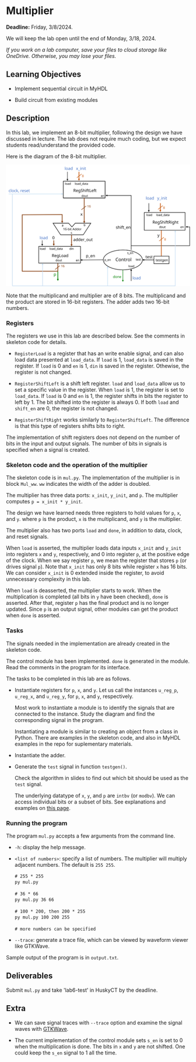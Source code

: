 # Multiplier

**Deadline:** Friday, 3/8/2024.

We will keep the lab open until the end of Monday, 3/18, 2024.

*If you work on a lab computer, save your files to cloud storage like OneDrive.
Otherwise, you may lose your files.*

## Learning Objectives

* Implement sequential circuit in MyHDL 

* Build circuit from existing modules

## Description

In this lab, we implement an 8-bit multiplier, following the design we have
discussed in lecture. The lab does not require much coding, but we expect
students read/understand the provided code. 

Here is the diagram of the 8-bit multiplier.

![8 bits multiplier diagram](./mul8.svg)

Note that the multiplicand and multiplier are of 8 bits. The multiplicand and
the product are stored in 16-bit registers. The adder adds two 16-bit numbers. 

### Registers

The registers we use in this lab are described below. See the comments in
skeleton code for details.

*   `RegisterLoad` is a register that has an write enable signal, and can also
    load data presented at `load_data`. If `load` is 1, `load_data` is saved in
    the register. If `load` is 0 and `en` is 1, `din` is saved in the register.
    Othewise, the register is not changed.

*   `RegisterShiftLeft` is a shift left register. `load` and `load_data` allow
    us to set a specific value in the register. When `load` is 1, the register
    is set to `load_data`. If `load` is 0 and `en` is 1, the register shifts in
    bits the register to left by 1. The bit shifted into the register is always
    0. If both `load` and `shift_en` are 0, the register is not changed. 

*   `RegisterShiftRight` works similarly to `RegisterShiftLeft`. The difference
    is that this type of registers shifts bits to right.

The implementation of shift registers does not depend on the number of bits in
the input and output signals. The number of bits in signals is specified when a
signal is created. 

### Skeleton code and the operation of the multiplier  

The skeleton code is in `mul.py`.  The implementation of the multiplier is in
block `Mul_ww`.  `ww` indicates the width of the adder is doubled. 

The multiplier has three data ports: `x_init`, `y_init`, and `p`. The
multiplier computes `p = x_init * y_init`. 

The design we have learned needs three registers to hold values for `p`, `x`,
and `y`.  where `p` is the product, `x` is the multiplicand, and `y` is the
multiplier.  

The multiplier also has two ports `load` and `done`, in addition to data,
clock, and reset signals.

When `load` is asserted, the multiplier loads data inputs `x_init` and `y_init`
into registers `x` and `y`, respectively, and 0 into register `p`, at the
positive edge of the clock. When we say register `p`, we mean the register that
stores `p` (or drives signal `p`). Note that `x_init` has only 8 bits while
register `x` has 16 bits. We can consider `x_init` is 0 extended inside the
register, to avoid unnecessary complexity in this lab.

When `load` is deasserted, the multiplier starts to work. When the
multiplication is completed (all bits in `y` have been checked), `done` is
asserted. After that, register `p` has the final product and is no longer
updated. Since `p` is an output signal, other modules can get the product when
`done` is asserted.

### Tasks 

The signals needed in the implementation are already created in the skeleton
code. 

The control module has been implemented. `done` is generated in the module.
Read the comments in the program for its interface. 

The tasks to be completed in this lab are as follows. 

*   Instantiate registers for `p`, `x`, and `y`. Let us call the instances
    `u_reg_p`, `u_reg_x`, and `u_reg_y`, for `p`, `x`, and `y`, respectively.

    Most work to instantiate a module is to identify the signals that are
    connected to the instance. Study the diagram and find the corresponding
    signal in the program. 

    Instantiating a module is similar to creating an object from a class in
    Python. There are examples in the skeleton code, and also in MyHDL examples
    in the repo for suplementary materials.

*   Instantiate the adder. 

*   Generate the `test` signal in function `testgen()`. 

    Check the algorithm in slides to find out which bit should be used as the
    `test` signal.

    The underlying datatype of `x`, `y`, and `p` are `intbv` (or `modbv`).  We
    can access individual bits or a subset of bits. See explanations and
    examples on [this
    page](https://github.com/zhijieshi/cse3666/blob/master/myhdl/signals.md).
  
### Running the program

The program `mul.py` accepts a few arguments from the command line. 

* `-h`: display the help message.

* `<list of numbers>`: specify a list of numbers. The multiplier will multiply
  adjacent numbers. The default is `255 255`.

   ```
   # 255 * 255
   py mul.py

   # 36 * 66
   py mul.py 36 66

   # 100 * 200, then 200 * 255
   py mul.py 100 200 255

   # more numbers can be specified
   ```

* `--trace`: generate a trace file, which can be viewed by waveform viewer like GTKWave.

Sample output of the program is in `output.txt`.  

## Deliverables

Submit `mul.py` and take 'lab6-test' in HuskyCT by the deadline. 

## Extra

*   We can save signal traces with `--trace` option and examine the signal
    waves with [GTKWave](https://github.com/gtkwave/gtkwave).

*   The current implementation of the control module sets `s_en` is set to 0
    when the multiplication is done. The bits in `x` and `y` are not shifted.
    One could keep the `s_en` signal to 1 all the time. 

